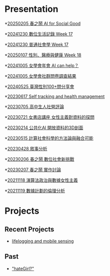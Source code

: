 # Presentation
*[20250205 春之鬧 AI for Social Good](https://docs.google.com/presentation/d/e/2PACX-1vTG1xeSOewt1jgodtLieICyHbOr8F6kEe3ck0swyEG5AmMjgvmzCkbWYBkRrtoxzLXssUV13YtatAJu/pub?start=false&loop=false&delayms=3000)

*[20241230 數位生活記錄 Week 17]()

*[20241230 普通社會學 Week 17]()

*[20250107 性別、醫療與健康 Week 18]()

*[20241005 女學會年會 AI can help？]()

*[20241005 女學會社群問卷調查結果]()

*[20240525 臺灣性別100+問分享會]()

*[20230617 Self tracking and health management]()

*[20230705 高中生人社營評論]()

*[20230721 女書店講座 女性主義對資料的探問]()

*[20230214 公共化AI 開放資料的3D剖面]()

*[20230515 計算社會科學的方法論與融合可能]()

*[20230428 敘事分析]()

*[20230206 春之鬧 數位社會新挑戰]()

*[20230207 春之鬧 實作討論]()


*[20211118 演算法政治與數據女性主義]()

*[20211119 數據計劃的倫理分析]()


# Projects

## Recent Projects
* [lifelogging and mobile sensing]()

## Past
* ["hateGirl?"]()

